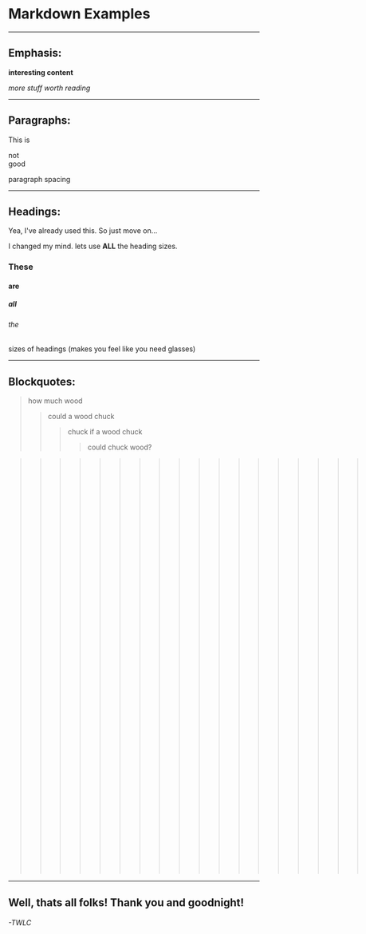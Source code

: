 # Markdown Examples
---
## Emphasis:
  
  **interesting content**

  *more stuff worth reading*

---
## Paragraphs:
This is 

not\
good

paragraph spacing

---
## Headings:
Yea, I've already used this. So just move on...


I changed my mind. lets use **ALL** the heading sizes.
### These 
#### are 
##### all
###### the
sizes of headings (makes you feel like you need glasses)

---
## Blockquotes:
> how much wood
>> could a wood chuck
>>> chuck if a wood chuck
>>>> could chuck wood?

>>>>>>>>>>>>>>>>>>>>>>>>>>>>>>>>>>>>>>>>>>>>>>>>>>>>>>>>>>>>>>>>>>>>>>>>>>>>>>>>>>>>>>>>>>>>>>>>>>>I love messing around with code! That is 99 angle brackets!

---
## **Well, thats all folks! Thank you and goodnight!**


###### -*TWLC*

